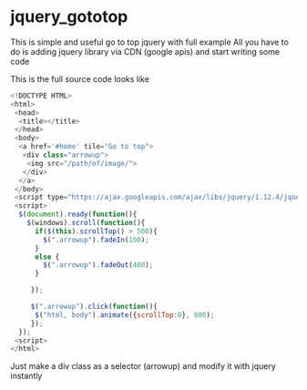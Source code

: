 # jquery_gototop
This is simple and useful go to top jquery with full example
All you have to do is adding jquery library via CDN (google apis) and
start writing some code

This is the full source code looks like

```javascript
<!DOCTYPE HTML>
<html>
 <head>
  <title></title>
 </head>
 <body>
  <a href='#home' tile="Go to top">
   <div class="arrowup">
    <img src="/path/of/image/">
   </div>
  </a>
 </body>
 <script type="https://ajax.googleapis.com/ajax/libs/jquery/1.12.4/jquery.min.js">
 <script>
  $(document).ready(function(){
    $(windows).scroll(function(){
      if($(this).scrollTop() > 500){
        $(".arrowup").fadeIn(100);
      }
      else {
        $(".arrowup").fadeOut(400);
      }

     });

     $(".arrowup").click(function(){
      $("html, body").animate({scrollTop:0}, 800);
     });
  });
 <script>
</html>
```
Just make a div class as a selector (arrowup) and modify it with jquery instantly

